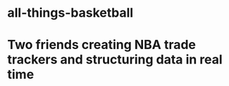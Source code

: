 # all-things-basketball 

# Two friends creating NBA trade trackers and structuring data in real time

<!-- Under Construction -->

    